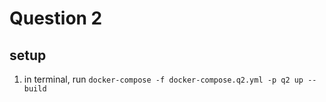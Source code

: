 # Question 2

## setup
1) in terminal, run ```docker-compose -f docker-compose.q2.yml -p q2 up --build```
